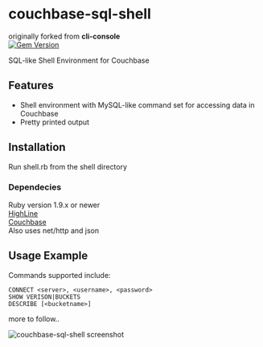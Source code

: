 # couchbase-sql-shell

originally forked from **cli-console**  
[![Gem Version](https://badge.fury.io/rb/cli-console.png)](http://badge.fury.io/rb/cli-console)

SQL-like Shell Environment for Couchbase

## Features

* Shell environment with MySQL-like command set for accessing data in Couchbase
* Pretty printed output

## Installation

Run shell.rb from the shell directory

### Dependecies

Ruby version 1.9.x or newer  
[HighLine](http://rubygems.org/gems/highline)  
[Couchbase](http://rubygems.org/gems/couchbase)  
Also uses net/http and json

## Usage Example

Commands supported include:  

    CONNECT <server>, <username>, <password>
    SHOW VERISON|BUCKETS
    DESCRIBE [<bucketname>]
more to follow..

![couchbase-sql-shell screenshot](http://avensolutions-images.s3-website-us-east-1.amazonaws.com/couchbase-sql-shell.png)

